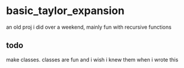 # basic_taylor_expansion
an old proj i did over a weekend, mainly fun with recursive functions



## todo
make classes. classes are fun and i wish i knew them when i wrote this
